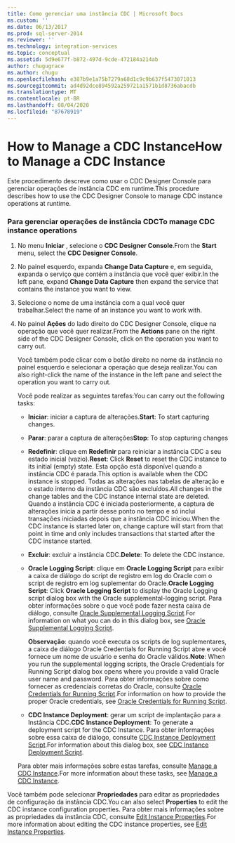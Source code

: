```yaml
---
title: Como gerenciar uma instância CDC | Microsoft Docs
ms.custom: ''
ms.date: 06/13/2017
ms.prod: sql-server-2014
ms.reviewer: ''
ms.technology: integration-services
ms.topic: conceptual
ms.assetid: 5d9e677f-b872-497d-9cde-472184a214ab
author: chugugrace
ms.author: chugu
ms.openlocfilehash: e387b9e1a75b7279a68d1c9c9b637f5473071013
ms.sourcegitcommit: ad4d92dce894592a259721a1571b1d8736abacdb
ms.translationtype: MT
ms.contentlocale: pt-BR
ms.lasthandoff: 08/04/2020
ms.locfileid: "87678919"
---
```

# <a name="how-to-manage-a-cdc-instance"></a><span data-ttu-id="7c990-102">How to Manage a CDC Instance</span><span class="sxs-lookup"><span data-stu-id="7c990-102">How to Manage a CDC Instance</span></span>
  <span data-ttu-id="7c990-103">Este procedimento descreve como usar o CDC Designer Console para gerenciar operações de instância CDC em runtime.</span><span class="sxs-lookup"><span data-stu-id="7c990-103">This procedure describes how to use the CDC Designer Console to manage CDC instance operations at runtime.</span></span>  
  
### <a name="to-manage-cdc-instance-operations"></a><span data-ttu-id="7c990-104">Para gerenciar operações de instância CDC</span><span class="sxs-lookup"><span data-stu-id="7c990-104">To manage CDC instance operations</span></span>  
  
1.  <span data-ttu-id="7c990-105">No menu **Iniciar** , selecione o **CDC Designer Console**.</span><span class="sxs-lookup"><span data-stu-id="7c990-105">From the **Start** menu, select the **CDC Designer Console**.</span></span>  
  
2.  <span data-ttu-id="7c990-106">No painel esquerdo, expanda **Change Data Capture** e, em seguida, expanda o serviço que contém a instância que você quer exibir.</span><span class="sxs-lookup"><span data-stu-id="7c990-106">In the left pane, expand **Change Data Capture** then expand the service that contains the instance you want to view.</span></span>  
  
3.  <span data-ttu-id="7c990-107">Selecione o nome de uma instância com a qual você quer trabalhar.</span><span class="sxs-lookup"><span data-stu-id="7c990-107">Select the name of an instance you want to work with.</span></span>  
  
4.  <span data-ttu-id="7c990-108">No painel **Ações** do lado direito do CDC Designer Console, clique na operação que você quer realizar.</span><span class="sxs-lookup"><span data-stu-id="7c990-108">From the **Actions** pane on the right side of the CDC Designer Console, click on the operation you want to carry out.</span></span>  
  
     <span data-ttu-id="7c990-109">Você também pode clicar com o botão direito no nome da instância no painel esquerdo e selecionar a operação que deseja realizar.</span><span class="sxs-lookup"><span data-stu-id="7c990-109">You can also right-click the name of the instance in the left pane and select the operation you want to carry out.</span></span>  
  
     <span data-ttu-id="7c990-110">Você pode realizar as seguintes tarefas:</span><span class="sxs-lookup"><span data-stu-id="7c990-110">You can carry out the following tasks:</span></span>  
  
    -   <span data-ttu-id="7c990-111">**Iniciar**: iniciar a captura de alterações.</span><span class="sxs-lookup"><span data-stu-id="7c990-111">**Start**: To start capturing changes.</span></span>  
  
    -   <span data-ttu-id="7c990-112">**Parar**: parar a captura de alterações</span><span class="sxs-lookup"><span data-stu-id="7c990-112">**Stop**: To stop capturing changes</span></span>  
  
    -   <span data-ttu-id="7c990-113">**Redefinir**: clique em **Redefinir** para reiniciar a instância CDC a seu estado inicial (vazio).</span><span class="sxs-lookup"><span data-stu-id="7c990-113">**Reset**: Click **Reset** to reset the CDC instance to its initial (empty) state.</span></span> <span data-ttu-id="7c990-114">Esta opção está disponível quando a instância CDC é parada.</span><span class="sxs-lookup"><span data-stu-id="7c990-114">This option is available when the CDC instance is stopped.</span></span> <span data-ttu-id="7c990-115">Todas as alterações nas tabelas de alteração e o estado interno da instância CDC são excluídos.</span><span class="sxs-lookup"><span data-stu-id="7c990-115">All changes in the change tables and the CDC instance internal state are deleted.</span></span> <span data-ttu-id="7c990-116">Quando a instância CDC é iniciada posteriormente, a captura de alterações inicia a partir desse ponto no tempo e só inclui transações iniciadas depois que a instância CDC iniciou.</span><span class="sxs-lookup"><span data-stu-id="7c990-116">When the CDC instance is started later on, change capture will start from that point in time and only includes transactions that started after the CDC instance started.</span></span>  
  
    -   <span data-ttu-id="7c990-117">**Excluir**: excluir a instância CDC.</span><span class="sxs-lookup"><span data-stu-id="7c990-117">**Delete**: To delete the CDC instance.</span></span>  
  
    -   <span data-ttu-id="7c990-118">**Oracle Logging Script**: clique em **Oracle Logging Script** para exibir a caixa de diálogo do script de registro em log do Oracle com o script de registro em log suplementar do Oracle.</span><span class="sxs-lookup"><span data-stu-id="7c990-118">**Oracle Logging Script**: Click **Oracle Logging Script** to display the Oracle Logging script dialog box with the Oracle supplemental-logging script.</span></span> <span data-ttu-id="7c990-119">Para obter informações sobre o que você pode fazer nesta caixa de diálogo, consulte [Oracle Supplemental Logging Script](oracle-supplemental-logging-script.md).</span><span class="sxs-lookup"><span data-stu-id="7c990-119">For information on what you can do in this dialog box, see [Oracle Supplemental Logging Script](oracle-supplemental-logging-script.md).</span></span>  
  
         <span data-ttu-id="7c990-120">**Observação**: quando você executa os scripts de log suplementares, a caixa de diálogo Oracle Credentials for Running Script abre e você fornece um nome de usuário e senha do Oracle válidos.</span><span class="sxs-lookup"><span data-stu-id="7c990-120">**Note**: When you run the supplemental logging scripts, the Oracle Credentials for Running Script dialog box opens where you provide a valid Oracle user name and password.</span></span> <span data-ttu-id="7c990-121">Para obter informações sobre como fornecer as credenciais corretas do Oracle, consulte [Oracle Credentials for Running Script](oracle-credentials-for-running-script.md).</span><span class="sxs-lookup"><span data-stu-id="7c990-121">For information on how to provide the proper Oracle credentials, see [Oracle Credentials for Running Script](oracle-credentials-for-running-script.md).</span></span>  
  
    -   <span data-ttu-id="7c990-122">**CDC Instance Deployment**: gerar um script de implantação para a Instância CDC.</span><span class="sxs-lookup"><span data-stu-id="7c990-122">**CDC Instance Deployment**: To generate a deployment script for the CDC Instance.</span></span> <span data-ttu-id="7c990-123">Para obter informações sobre essa caixa de diálogo, consulte [CDC Instance Deployment Script](cdc-instance-deployment-script.md).</span><span class="sxs-lookup"><span data-stu-id="7c990-123">For information about this dialog box, see [CDC Instance Deployment Script](cdc-instance-deployment-script.md).</span></span>  
  
     <span data-ttu-id="7c990-124">Para obter mais informações sobre estas tarefas, consulte [Manage a CDC Instance](manage-a-cdc-instance.md).</span><span class="sxs-lookup"><span data-stu-id="7c990-124">For more information about these tasks, see [Manage a CDC Instance](manage-a-cdc-instance.md).</span></span>  
  
 <span data-ttu-id="7c990-125">Você também pode selecionar **Propriedades** para editar as propriedades de configuração da instância CDC.</span><span class="sxs-lookup"><span data-stu-id="7c990-125">You can also select **Properties** to edit the CDC instance configuration properties.</span></span> <span data-ttu-id="7c990-126">Para obter mais informações sobre as propriedades da instância CDC, consulte [Edit Instance Properties](edit-instance-properties.md).</span><span class="sxs-lookup"><span data-stu-id="7c990-126">For more information about editing the CDC instance properties, see [Edit Instance Properties](edit-instance-properties.md).</span></span>  
  
  
